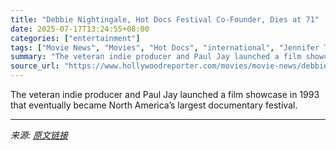 ```yaml
---
title: "Debbie Nightingale, Hot Docs Festival Co-Founder, Dies at 71"
date: 2025-07-17T13:24:55+08:00
categories: ["entertainment"]
tags: ["Movie News", "Movies", "Hot Docs", "international", "Jennifer Tilly", "Obituaries", "Toronto Film Festival"]
summary: "The veteran indie producer and Paul Jay launched a film showcase in 1993 that eventually became North America’s largest documentary festival."
source_url: "https://www.hollywoodreporter.com/movies/movie-news/debbie-nightingale-dead-hot-docs-founder-1236317942/"
---
```


The veteran indie producer and Paul Jay launched a film showcase in 1993 that eventually became North America’s largest documentary festival.

---

*来源: [原文链接](https://www.hollywoodreporter.com/movies/movie-news/debbie-nightingale-dead-hot-docs-founder-1236317942/)*
